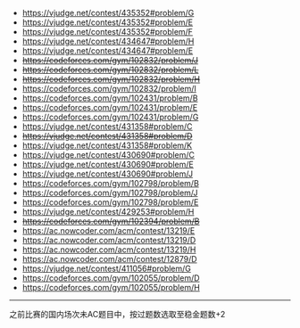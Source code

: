 - https://vjudge.net/contest/435352#problem/G
- https://vjudge.net/contest/435352#problem/E
- https://vjudge.net/contest/435352#problem/F
- https://vjudge.net/contest/434647#problem/H
- https://vjudge.net/contest/434647#problem/E
- ~~https://codeforces.com/gym/102832/problem/J~~
- ~~https://codeforces.com/gym/102832/problem/L~~
- ~~https://codeforces.com/gym/102832/problem/H~~
- https://codeforces.com/gym/102832/problem/I
- https://codeforces.com/gym/102431/problem/B
- https://codeforces.com/gym/102431/problem/E
- https://codeforces.com/gym/102431/problem/G
- https://vjudge.net/contest/431358#problem/C
- ~~https://vjudge.net/contest/431358#problem/D~~
- https://vjudge.net/contest/431358#problem/K
- https://vjudge.net/contest/430690#problem/C
- https://vjudge.net/contest/430690#problem/E
- https://vjudge.net/contest/430690#problem/J
- https://codeforces.com/gym/102798/problem/B
- https://codeforces.com/gym/102798/problem/J
- https://codeforces.com/gym/102798/problem/E
- https://vjudge.net/contest/429253#problem/H
- ~~https://codeforces.com/gym/102394/problem/B~~
- https://ac.nowcoder.com/acm/contest/13219/E
- https://ac.nowcoder.com/acm/contest/13219/D
- https://ac.nowcoder.com/acm/contest/13219/H
- https://ac.nowcoder.com/acm/contest/12879/D
- https://vjudge.net/contest/411056#problem/G
- https://codeforces.com/gym/102055/problem/D
- https://codeforces.com/gym/102055/problem/H

---

之前比赛的国内场次未AC题目中，按过题数选取至稳金题数+2
